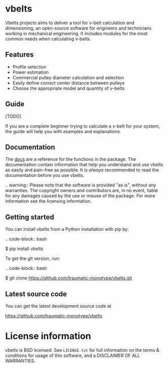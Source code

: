 # vbelts

Vbelts projects aims to deliver a tool for v-belt calculation and dimensioning, an open-source software for engineers and technicians working in mechanical engineering. It includes modules for the most common needs when calculating v-belts.

## Features

- Profile selection
- Power estimation
- Commercial pulley diameter calculation and selection
- Easily define correct center distance between pulleys
- Choose the appropriate model and quantity of v-belts

## Guide

[TODO]

If you are a complete beginner trying to calculate a v-belt for your system, the guide will help you with examples and explanations.

## Documentation

The [docs]() are a reference for the functions in the package. The documentation contain information that help you understand and use vbelts as easily and pain-free as possible. It is *always* recommended to read the documentation before you use vbelts.

.. warning:: Please note that the software is provided "as is", without any warranties. The copyright owners and contributors are, in no event, liable for any damages caused by the use or misuse of the package. For more information see the licensing information.

## Getting started

You can install vbelts from a Python installation with pip by:

.. code-block:: bash

   $ pip install vbelts

To get the git version, run:

.. code-block:: bash

   $ git clone https://github.com/traumatic-monotype/vbelts.git

## Latest source code

You can get the latest development source code at

https://github.com/traumatic-monotype/vbelts


# License information

vbelts is BSD licensed. See ``LICENSE.txt`` for full information on the terms & conditions for usage of this software, and a DISCLAIMER OF ALL WARRANTIES.